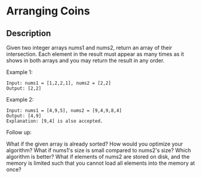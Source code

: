 # Arranging Coins

## Description

Given two integer arrays nums1 and nums2, return an array of their intersection. Each element in the result must appear as many times as it shows in both arrays and you may return the result in any order.
 
Example 1:

```
Input: nums1 = [1,2,2,1], nums2 = [2,2]
Output: [2,2]
```
Example 2:

```
Input: nums1 = [4,9,5], nums2 = [9,4,9,8,4]
Output: [4,9]
Explanation: [9,4] is also accepted.
```

Follow up:

What if the given array is already sorted? How would you optimize your algorithm?
What if nums1's size is small compared to nums2's size? Which algorithm is better?
What if elements of nums2 are stored on disk, and the memory is limited such that you cannot load all elements into the memory at once?